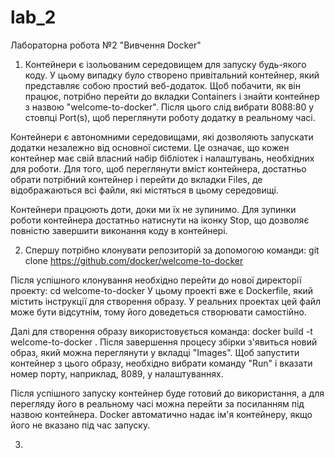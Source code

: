 # lab_2
Лабораторна робота №2 "Вивчення Docker"

1. Контейнери є ізольованим середовищем для запуску будь-якого коду. У цьому випадку було створено привітальний контейнер, який представляє собою простий веб-додаток. Щоб побачити, як він працює, потрібно перейти до вкладки Containers і знайти контейнер з назвою "welcome-to-docker". Після цього слід вибрати 8088:80 у стовпці Port(s), щоб переглянути роботу додатку в реальному часі.

Контейнери є автономними середовищами, які дозволяють запускати додатки незалежно від основної системи. Це означає, що кожен контейнер має свій власний набір бібліотек і налаштувань, необхідних для роботи. Для того, щоб переглянути вміст контейнера, достатньо обрати потрібний контейнер і перейти до вкладки Files, де відображаються всі файли, які містяться в цьому середовищі.

Контейнери працюють доти, доки ми їх не зупинимо. Для зупинки роботи контейнера достатньо натиснути на іконку Stop, що дозволяє повністю завершити виконання коду в контейнері.

2. Спершу потрібно клонувати репозиторій за допомогою команди:
git clone https://github.com/docker/welcome-to-docker

Після успішного клонування необхідно перейти до нової директорії проекту:
cd welcome-to-docker
У цьому проекті вже є Dockerfile, який містить інструкції для створення образу. У реальних проектах цей файл може бути відсутнім, тому його доведеться створювати самостійно.

Далі для створення образу використовується команда:
docker build -t welcome-to-docker .
Після завершення процесу збірки з'явиться новий образ, який можна переглянути у вкладці "Images". Щоб запустити контейнер з цього образу, необхідно вибрати команду "Run" і вказати номер порту, наприклад, 8089, у налаштуваннях.

Після успішного запуску контейнер буде готовий до використання, а для перегляду його в реальному часі можна перейти за посиланням під назвою контейнера. Docker автоматично надає ім'я контейнеру, якщо його не вказано під час запуску.

3. 
